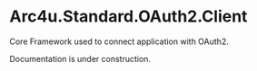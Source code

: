 # Arc4u.Standard.OAuth2.Client

Core Framework used to connect application with OAuth2.

Documentation is under construction.
